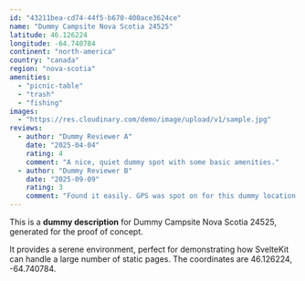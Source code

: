 ```yaml
---
id: "43211bea-cd74-44f5-b670-400ace3624ce"
name: "Dummy Campsite Nova Scotia 24525"
latitude: 46.126224
longitude: -64.740784
continent: "north-america"
country: "canada"
region: "nova-scotia"
amenities:
  - "picnic-table"
  - "trash"
  - "fishing"
images:
  - "https://res.cloudinary.com/demo/image/upload/v1/sample.jpg"
reviews:
  - author: "Dummy Reviewer A"
    date: "2025-04-04"
    rating: 4
    comment: "A nice, quiet dummy spot with some basic amenities."
  - author: "Dummy Reviewer B"
    date: "2025-09-09"
    rating: 3
    comment: "Found it easily. GPS was spot on for this dummy location."
---
```


This is a **dummy description** for Dummy Campsite Nova Scotia 24525, generated for the proof of concept.

It provides a serene environment, perfect for demonstrating how SvelteKit can handle a large number of static pages. The coordinates are 46.126224, -64.740784.
